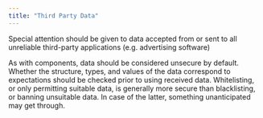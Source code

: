 ```yaml
---
title: "Third Party Data"
---
```

Special attention should be given to data accepted from or sent to all unreliable third-party applications (e.g. advertising software)

As with components, data should be considered unsecure by default. Whether the structure, types, and values of the data correspond to expectations should be checked prior to using received data. Whitelisting, or only permitting suitable data, is generally more secure than blacklisting, or banning unsuitable data. In case of the latter, something unanticipated may get through.
